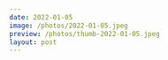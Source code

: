 ```yaml
---
date: 2022-01-05
image: /photos/2022-01-05.jpeg
preview: /photos/thumb-2022-01-05.jpeg
layout: post
---
```



